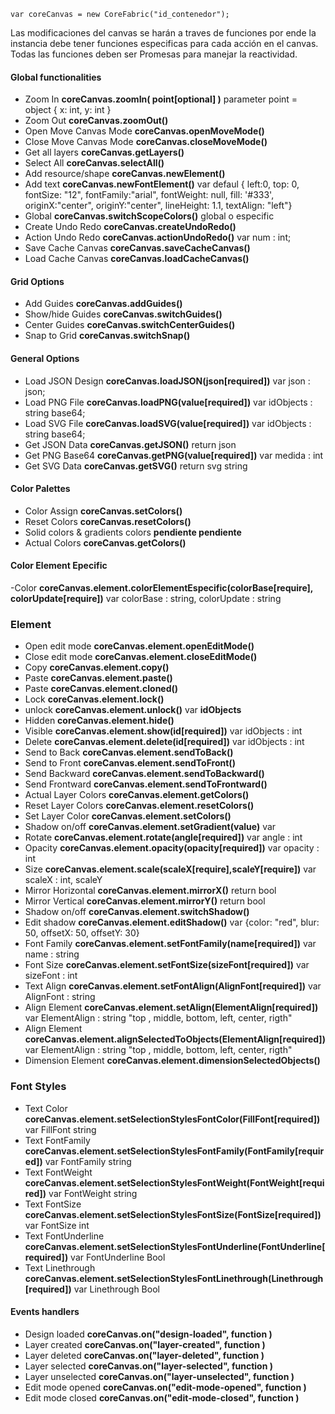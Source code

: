 ```
var coreCanvas = new CoreFabric("id_contenedor");
```
Las modificaciones del canvas se harán a traves de funciones por ende la instancia debe tener funciones especificas para cada acción en el canvas. Todas las funciones deben ser Promesas para manejar la reactividad.

#### Global functionalities
- Zoom In **coreCanvas.zoomIn( point[optional] )**  parameter point = object { x: int, y: int }
- Zoom Out **coreCanvas.zoomOut()**
- Open Move Canvas Mode **coreCanvas.openMoveMode()**
- Close Move Canvas Mode **coreCanvas.closeMoveMode()**
- Get all layers  **coreCanvas.getLayers()**
- Select All **coreCanvas.selectAll()**
- Add resource/shape  **coreCanvas.newElement()**
- Add text  **coreCanvas.newFontElement()** var defaul { left:0, top: 0, fontSize: "12", fontFamily:"arial", fontWeight: null, fill: '#333', originX:"center", 	originY:"center",	lineHeight: 1.1, textAlign: "left"}
- Global **coreCanvas.switchScopeColors()** global o especific
- Create Undo Redo **coreCanvas.createUndoRedo()**
- Action Undo Redo **coreCanvas.actionUndoRedo()** var num : int;
- Save Cache Canvas **coreCanvas.saveCacheCanvas()**
- Load Cache Canvas **coreCanvas.loadCacheCanvas()**

#### Grid Options
- Add Guides **coreCanvas.addGuides()**
- Show/hide Guides **coreCanvas.switchGuides()**
- Center Guides **coreCanvas.switchCenterGuides()**
- Snap to Grid **coreCanvas.switchSnap()**

#### General Options
- Load JSON Design **coreCanvas.loadJSON(json[required])**  var json : json;
- Load PNG File **coreCanvas.loadPNG(value[required])**  var idObjects : string base64;
- Load SVG File **coreCanvas.loadSVG(value[required])**  var idObjects : string base64;
- Get JSON Data **coreCanvas.getJSON()** return json
- Get PNG Base64  **coreCanvas.getPNG(value[required])**  var medida : int
- Get SVG Data  **coreCanvas.getSVG()** return svg string

#### Color Palettes
- Color Assign **coreCanvas.setColors()**
- Reset Colors **coreCanvas.resetColors()**
- Solid colors & gradients colors **pendiente pendiente**
- Actual Colors **coreCanvas.getColors()**

#### Color Element Epecific
-Color **coreCanvas.element.colorElementEspecific(colorBase[require], colorUpdate[require])**  var colorBase : string, colorUpdate : string

### Element
- Open edit mode **coreCanvas.element.openEditMode()**
- Close edit mode **coreCanvas.element.closeEditMode()**
- Copy **coreCanvas.element.copy()**
- Paste **coreCanvas.element.paste()**
- Paste **coreCanvas.element.cloned()**
- Lock  **coreCanvas.element.lock()**
- unlock  **coreCanvas.element.unlock()** var **idObjects**
- Hidden  **coreCanvas.element.hide()** 
- Visible  **coreCanvas.element.show(id[required])** var idObjects : int
- Delete **coreCanvas.element.delete(id[required])** var idObjects : int
- Send to Back **coreCanvas.element.sendToBack()**
- Send to Front **coreCanvas.element.sendToFront()**
- Send Backward **coreCanvas.element.sendToBackward()**
- Send Frontward **coreCanvas.element.sendToFrontward()**
- Actual Layer Colors **coreCanvas.element.getColors()**
- Reset Layer Colors **coreCanvas.element.resetColors()**
- Set Layer Color **coreCanvas.element.setColors()**
- Shadow on/off **coreCanvas.element.setGradient(value)** var 
- Rotate **coreCanvas.element.rotate(angle[required])** var angle : int
- Opacity **coreCanvas.element.opacity(opacity[required])** var opacity : int
- Size **coreCanvas.element.scale(scaleX[require],scaleY[require])**  var scaleX : int, scaleY
- Mirror Horizontal **coreCanvas.element.mirrorX()** return bool
- Mirror Vertical **coreCanvas.element.mirrorY()** return bool
- Shadow on/off **coreCanvas.element.switchShadow()**
- Edit shadow **coreCanvas.element.editShadow()** var {color: "red", blur: 50, offsetX: 50, offsetY: 30}
- Font Family **coreCanvas.element.setFontFamily(name[required])** var name : string
- Font Size **coreCanvas.element.setFontSize(sizeFont[required])** var sizeFont : int
- Text Align  **coreCanvas.element.setFontAlign(AlignFont[required])** var AlignFont : string
- Align Element **coreCanvas.element.setAlign(ElementAlign[required])** var ElementAlign : string "top , middle, bottom, left, center, rigth"
- Align Element **coreCanvas.element.alignSelectedToObjects(ElementAlign[required])** var ElementAlign : string "top , middle, bottom, left, center, rigth"
- Dimension Element **coreCanvas.element.dimensionSelectedObjects()** 




### Font Styles
- Text Color  **coreCanvas.element.setSelectionStylesFontColor(FillFont[required])** var FillFont string
- Text FontFamily  **coreCanvas.element.setSelectionStylesFontFamily(FontFamily[required])** var FontFamily string
- Text FontWeight  **coreCanvas.element.setSelectionStylesFontWeight(FontWeight[required])** var FontWeight string
- Text FontSize  **coreCanvas.element.setSelectionStylesFontSize(FontSize[required])** var FontSize int
- Text FontUnderline  **coreCanvas.element.setSelectionStylesFontUnderline(FontUnderline[required])** var FontUnderline Bool
- Text Linethrough  **coreCanvas.element.setSelectionStylesFontLinethrough(Linethrough[required])** var Linethrough Bool

#### Events handlers
- Design loaded **coreCanvas.on("design-loaded", function )**
- Layer created **coreCanvas.on("layer-created", function )**
- Layer deleted **coreCanvas.on("layer-deleted", function )**
- Layer selected **coreCanvas.on("layer-selected", function )**
- Layer unselected **coreCanvas.on("layer-unselected", function )**
- Edit mode opened **coreCanvas.on("edit-mode-opened", function )**
- Edit mode closed **coreCanvas.on("edit-mode-closed", function )**

